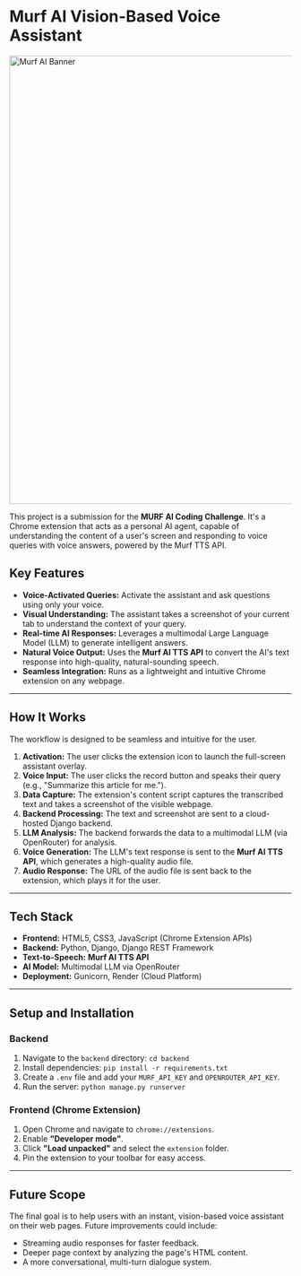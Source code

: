 # Murf AI Vision-Based Voice Assistant

<img width="800" alt="Murf AI Banner" src="https://github.com/user-attachments/assets/8f5da248-840a-4990-bd66-22527bf6bf51" />

This project is a submission for the **MURF AI Coding Challenge**. It's a Chrome extension that acts as a personal AI agent, capable of understanding the content of a user's screen and responding to voice queries with voice answers, powered by the Murf TTS API.

## Key Features

* **Voice-Activated Queries:** Activate the assistant and ask questions using only your voice.
* **Visual Understanding:** The assistant takes a screenshot of your current tab to understand the context of your query.
* **Real-time AI Responses:** Leverages a multimodal Large Language Model (LLM) to generate intelligent answers.
* **Natural Voice Output:** Uses the **Murf AI TTS API** to convert the AI's text response into high-quality, natural-sounding speech.
* **Seamless Integration:** Runs as a lightweight and intuitive Chrome extension on any webpage.

---
## How It Works

The workflow is designed to be seamless and intuitive for the user.

1.  **Activation:** The user clicks the extension icon to launch the full-screen assistant overlay.
2.  **Voice Input:** The user clicks the record button and speaks their query (e.g., "Summarize this article for me.").
3.  **Data Capture:** The extension's content script captures the transcribed text and takes a screenshot of the visible webpage.
4.  **Backend Processing:** The text and screenshot are sent to a cloud-hosted Django backend.
5.  **LLM Analysis:** The backend forwards the data to a multimodal LLM (via OpenRouter) for analysis.
6.  **Voice Generation:** The LLM's text response is sent to the **Murf AI TTS API**, which generates a high-quality audio file.
7.  **Audio Response:** The URL of the audio file is sent back to the extension, which plays it for the user.

---
## Tech Stack

* **Frontend:** HTML5, CSS3, JavaScript (Chrome Extension APIs)
* **Backend:** Python, Django, Django REST Framework
* **Text-to-Speech:** **Murf AI TTS API**
* **AI Model:** Multimodal LLM via OpenRouter
* **Deployment:** Gunicorn, Render (Cloud Platform)

---
## Setup and Installation

### Backend

1.  Navigate to the `backend` directory: `cd backend`
2.  Install dependencies: `pip install -r requirements.txt`
3.  Create a `.env` file and add your `MURF_API_KEY` and `OPENROUTER_API_KEY`.
4.  Run the server: `python manage.py runserver`

### Frontend (Chrome Extension)

1.  Open Chrome and navigate to `chrome://extensions`.
2.  Enable **"Developer mode"**.
3.  Click **"Load unpacked"** and select the `extension` folder.
4.  Pin the extension to your toolbar for easy access.

---
## Future Scope

The final goal is to help users with an instant, vision-based voice assistant on their web pages. Future improvements could include:
* Streaming audio responses for faster feedback.
* Deeper page context by analyzing the page's HTML content.
* A more conversational, multi-turn dialogue system.
